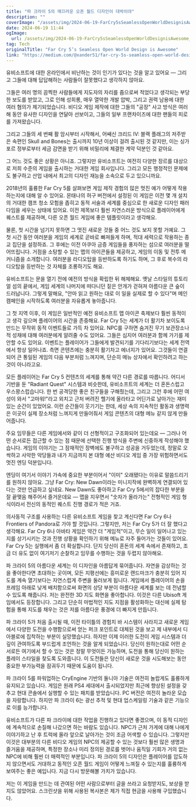 ```yaml
---
title: "파 크라이 5의 매끄러운 오픈 월드 디자인이 대박이야"
description: ""
coverImage: "/assets/img/2024-06-19-FarCry5sSeamlessOpenWorldDesignisAwesome_0.png"
date: 2024-06-19 11:44
ogImage:
  url: /assets/img/2024-06-19-FarCry5sSeamlessOpenWorldDesignisAwesome_0.png
tag: Tech
originalTitle: "Far Cry 5’s Seamless Open World Design is Awesome"
link: "https://medium.com/@xander51/far-cry-5s-seamless-open-world-design-is-awesome-5886e4834442"
---
```


유비소프트에 대한 온라인에서 비난하는 것이 인기가 있다는 것을 알고 있어요 — 그리고 그들에 대해 답답해하는 사람들이 잘못했다고 생각하지 않아요.

그들은 여러 명의 끔찍한 사람들에게 지도자의 자리를 줌으로써 적었다고 생각되는 부당한 보도를 받았고, 그로 인해 성희롱, 매우 열악한 개발 압박, 그리고 권력 남용에 대한 여러 혐의가 제기되었습니다. 비디오 게임 제작에 대한 그들의 "공장" 사고 방식은 여러 해 동안 유사한 디자인을 연달아 선보이고, 그들의 일부 프랜차이즈에 대한 팬들의 피로를 가져왔습니다.

그리고 그들의 세 번째 활 암시부터 시작해서, 어쌔신 크리드 IV: 블랙 플래그의 저주받은 속편인 Skull and Bones는 출시까지 10년 이상이 걸려 출시된 것 같지만, 이는 싱가포르 정부로부터 세금 감면을 받기 위해 비밀리에 체결한 계약 덕분인 것 같아요.

그 어느 것도 좋은 상황은 아니죠. 그렇지만 유비소프트는 여전히 다양한 장르를 대상으로 저희 수준의 게임을 출시하는 거대한 게임 회사입니다. 그리고 모든 행정적인 문제에도 불구하고 산업 내에서 최고의 디자인 재능을 소속으로 두고 있으니까요.

<div class="content-ad"></div>

2018년의 훌륭한 Far Cry 5를 살펴보면 게임 제작 경험의 많은 멋진 예가 어떻게 작용하는지에 대해 알 수 있어요. 몬태나의 허구 버전에서 설정된 이 게임은 이전 몇 개 설치의 거대한 캠프 청소 모험을 좁히고 동적 서술과 세계를 중심으로 한 새로운 디자인 패러다임을 세우는 상태에 있어요. 이전 제목보다 훨씬 자연스러운 방식으로 플레이어에게 퀘스트를 제공하며, 다른 오픈 월드 게임에 좋은 템플릿이라고 생각해요.

물론, 첫 시간을 넘기지 못하면 그 멋진 새로운 것들 중 어느 것도 보지 못할 거예요. 그 첫 시간 동안 여러분을 게임의 세계로 곧바로 빠져들게 하며, 적대 세력으로 작용하는 종교 집단을 설정하죠. 그 후에는 이전 아쿠아 금증 게임들을 풍자하는 섬으로 여러분을 떨어뜨립니다. 거점을 소탕할 수 있는 맵의 아이콘들을 제공하고, 게임의 이동 및 전투 메커니즘을 소개합니다. 여러분을 라디오탑을 등반하도록 하기도 하며, 그 후로 복수의 라디오탑을 등반하는 것 자체를 조롱하기도 해요.

유비소프트는 문을 열기 전에 예전의 방식을 확립한 뒤 해체해요. 옛날 스타일의 튜토리얼 섬의 끝에서, 게임 세계의 나머지에 떠다니던 짙은 안개가 걷혀져 아름다운 큰 숲이 드러납니다. 그렇게 말해요, "안마 읽고 원하는 대로 이 일을 실제로 할 수 있다"며 메인 캠페인을 시작하도록 여러분을 자유롭게 놓아줍니다.

그 첫 지역 이후, 이 게임은 일반적인 예전 유비소프트 맵 아이콘 축제보다 훨씬 동적이고 생각 깊으며 플레이어의 시간을 존중해요. Far Cry 5는 세계가 더 활기차 보이도록 만드는 무작위 동적 이벤트들로 가득 차 있어요. NPC를 구하면 숨겨진 무기 보관장소나 적 성채에 대해 여러분에게 알려줄 수도 있어요. 그들은 심지어 여러분과 함께 가기를 제안할 수도 있어요. 이벤트는 플레이어가 그들에게 발견되기를 기다리기보다는 세계 전역에서 항상 일어나죠. 측면 콘텐츠에는 충분히 활기차고 에너지가 있어요. 그것들이 연결되어 큰 통일된 게임의 다음 부분처럼 느껴지며, 단순히 메뉴 상자에서 확인하려고 하는 것이 아니라고요.

<div class="content-ad"></div>

모든 플레이어는 Far Cry 5 컨텐츠의 세계를 통해 약간 다른 경로를 따릅니다. 어디서 기반을 둔 "Radiant Quest" 시스템과 비슷한데, 유비소프트의 세계는 더 혼돈스럽고 우스꽝스럽습니다. 한 번 공격당한 좋은 친구들을 구해줬는데, 그리고 그런 후에 어떤 여성이 와서 "고마워!"라고 외치고 근처 버려진 헬기에 올라타고 어딘가로 날아가는 재미있는 순간이 있었어요. 이런 순간들이 웃기기는 한데, 세상 속의 지속적인 활동과 생명력은 이곳이 실제 장소처럼 느껴지게 만들어줘서 게임 콘텐츠의 대형 메뉴 같지 않게 만들어줍니다.

주요 임무들은 다른 게임에서와 같이 더 선형적이고 구조화되어 있는데요 — 그러나 어떤 순서로든 접근할 수 있는 점 때문에 선택한 진행 방식을 주변에 신중하게 작성해야 했습니다. 게임의 이야기는 그 잠재적인 장벽에도 불구하고 성공을 거두었는데, 정말로 오싹하고 사악한 악당들과 내가 지금까지 본 대형 예산 비디오 게임 중 가장 위험하면서도 멋진 엔딩 덕분입니다.

엔딩이 여기서 이야기 가속에 중요한 부분이어서 "이미" 오래됐다는 이유로 말씀드리기를 원하지 않아요. 그냥 Far Cry: New Dawn이라는 미니지작에 완벽하게 연결되어 있다는 것만 언급하고 싶네요. New Dawn도 좋아하고 Far Cry 5에서의 잡다한 부분을 잘 끝맺음 해주어서 즐거운데요 — 맵을 지우면서 "숫자가 올라가는" 전형적인 게임 형식이라서 전신의 동적인 퀘스트 진행 경로가 적은 거죠.

의사동적 구조를 사용하는 다른 유비소프트 게임을 찾고 계신다면 Far Cry 6나 Frontiers of Pandora로 가야 할 것입니다. 그렇지만, 저는 Far Cry 5가 더 잘 했다고 생각해요. Far Cry 6나 아바타 게임은 약간 더 "게임적"이고, 무슨 일이 일어나고 있는지를 상기시키는 것과 진행 상황을 확인하기 위해 메뉴로 자주 들어가는 것들이 있어요. Far Cry 5는 실행에서 좀 더 확실합니다. 단지 당신이 혼돈의 세계 속에서 존재하고, 조금 더 유도 없이 여기저기 순찰하고 임무를 수행하는 것을 두렵지 않아해요.

<div class="content-ad"></div>

파 크라이 5의 아름다운 세계는 이 디자인을 아름답게 묶어줍니다. 자연을 감상하는 것을 좋아한다면 초대하는 곳이며, 모든 지평선에는 흥미로운 랜드마크가 충분히 있어 지도를 계속 열기보다는 자연스럽게 주변을 둘러보게 됩니다. 게임에서 플레이어의 손을 프레임 아래로 낮게 배치함으로써 화면의 상당 부분이 아름다운 세계를 보는 데 전념할 수 있도록 해줍니다. 저는 완전한 3D 지도 화면을 좋아합니다. 이것은 다른 Ubisoft 게임에서도 등장합니다. 그리고 단순히 마법적인 지도 지점을 활성화하는 대신에 실제 탐험을 통해 지도를 채우는 것은 저를 아름다운 풍경에 더 빠지게 만듭니다.

파 크라이 5가 처음 출시될 때, 이전 타이틀의 경험치 바 시스템이 사라지고 새로운 게임에서 다양한 도전을 수행함으로써 얻는 퍼크 포인트로 대체된 것을 보고 제 내부에서 디아블로에 집착하는 부분이 실망했습니다. 하지만 이제 이러한 도전이 게임 시스템과 더 깊이 관여하도록 부드럽게 조언하는 것을 알게 되었습니다. 당신이 원하는대로 어떤 순서로든 여기에서 할 수 있는 것은 정말 무엇이든 가능하며, 도전을 통해 당신이 원하는 플레이 스타일을 찾도록 도와줍니다. 이 도전들은 당신이 새로운 것을 시도해보는 동안 중요한 부가능력을 잠궈두기 때문에 도움이 됩니다.

파 크라이 5를 파워업하는 CryEngine 기반의 둘니아 기술은 여전히 놀랍게도 훌륭하게 유지되고 있습니다. 게임은 원래 PS4 세대에서 출시되었지만 최근에 향상된 설정을 갖추고 현대 콘솔에서 실행할 수 있는 패치를 받았습니다. PC 버전은 여전히 놀라운 모습을 자랑합니다. 하지만 파 크라이 6는 광선 추적 및 현대 업스케일링 기술과 같은 기능으로 이를 능가합니다.

유비소프트가 다른 파 크라이에 대한 작업을 진행하고 있다면 좋겠으며, 이 동적 디자인에 계속적으로 손질해 나갔으면 하는 바람도 있습니다. NPC가 근처 가게에 대해 나에게 이야기하고 난 후 트럭에 올라 앞으로 날아가는 것이 조금 어색할 수 있습니다. 그렇지만 이것은 대부분의 다른 비디오 게임의 NPC의 제공할 수 있는 것보다 훨씬 많은 생명과 즐거움을 제공하며, 특정한 장소나 미리 정의된 경로를 벗어나 움직일 기회가 거의 없는 NPC에 비해 훨씬 더 매력적인 부분입니다. 파 크라이 5의 디자인은 플레이어를 압도하지 않으면서도 거대하고 동적인 오픈 월드 게임이 어떻게 느껴질 수 있는지를 훌륭하게 보여주는 좋은 예입니다. 지금 다시 방문해볼 가치가 있습니다.

<div class="content-ad"></div>

저는 이 게임을 만드는 데 관여된 어떤 사람으로부터 글을 쓰라고 요청받지도, 보상을 받지도 않았어요. 스크린샷을 위해 사용된 복사본은 제가 직접 현금을 사용해 구입했습니다.
